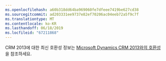 ```yaml
---
ms.openlocfilehash: a60b318dd64ba969060fe7dfeee7419be627cd38
ms.sourcegitcommit: ad203331ee9737e82ef70206ac04eeb72a5f9c7f
ms.translationtype: MT
ms.contentlocale: ko-KR
ms.lasthandoff: 06/18/2019
ms.locfileid: "67211868"
---
```

CRM 2013에 대한 최신 호환성 정보는 [Microsoft Dynamics CRM 2013와의 호환성](https://support.microsoft.com/en-us/kb/3005167)을 참조하세요.